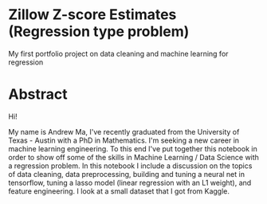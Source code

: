 # Zillow Z-score Estimates (Regression type problem)
My first portfolio project on data cleaning and machine learning for regression

# **Abstract**

Hi! 

My name is Andrew Ma, I've recently graduated from the University of Texas - Austin with a PhD in Mathematics. I'm seeking a new career in machine learning engineering. To this end I've put together this notebook in order to show off some of the skills in Machine Learning / Data Science with a regression problem. In this notebook I include a discussion on the topics of data cleaning, data preprocessing, building and tuning a neural net in tensorflow, tuning a lasso model (linear regression with an L1 weight), and feature engineering. I look at a small dataset that I got from Kaggle.

